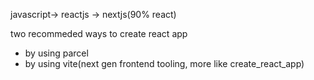javascript-> reactjs -> nextjs(90% react)

two recommeded ways to create react app

- by using parcel
- by using vite(next gen frontend tooling, more like create_react_app)
